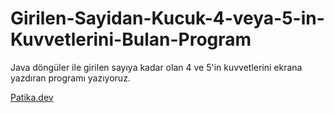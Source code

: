 # Girilen-Sayidan-Kucuk-4-veya-5-in-Kuvvetlerini-Bulan-Program
Java döngüler ile girilen sayıya kadar olan 4 ve 5'in kuvvetlerini ekrana yazdıran programı yazıyoruz.

[Patika.dev](https://www.patika.dev/tr)